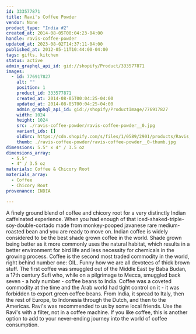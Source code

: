 ```yaml
---
id: 333577871
title: Ravi's Coffee Powder
vendor: None
product_type: "India #2"
created_at: 2014-08-05T00:04:23-04:00
handle: ravis-coffee-powder
updated_at: 2023-08-02T14:37:11-04:00
published_at: 2012-05-11T10:44:00-04:00
tags: gifts, kitchen
status: active
admin_graphql_api_id: gid://shopify/Product/333577871
images:
  - id: 776917827
    alt: ""
    position: 1
    product_id: 333577871
    created_at: 2014-08-05T00:04:25-04:00
    updated_at: 2014-08-05T00:04:25-04:00
    admin_graphql_api_id: gid://shopify/ProductImage/776917827
    width: 1024
    height: 1024
    src: ./ravis-coffee-powder/ravis-coffee-powder__0.jpg
    variant_ids: []
    oldSrc: https://cdn.shopify.com/s/files/1/0589/2901/products/Ravis_Coffee.jpeg?v=1407211465
    thumb: ./ravis-coffee-powder/ravis-coffee-powder__0-thumb.jpg
dimensions: 5.5" x 4" / 3.5 oz
dimensions_array:
  - 5.5"
  - 4" / 3.5 oz
materials: Coffee & Chicory Root
materials_array:
  - Coffee
  - Chicory Root
provenance: INDIA

---
```


A finely ground blend of coffee and chicory root for a very distinctly Indian caffeinated experience. When you had enough of that iced-shaked-triple-soy-double-cortado made from monkey-pooped javanese rare medium-roasted bean and you are ready to move on. Indian coffee is widely considered to be the best shade grown coffee in the world. Shade grown being better as it more commonly uses the natural habitat, which results in a better environment for bird life and less necessity for chemicals in the growing process. Coffee is the second most traded commodity in the world, right behind number one: OIL. Funny how we are all devotees of thick brown stuff. The first coffee was smuggled out of the Middle East by Baba Budan, a 17th century Sufi who, while on a pilgrimage to Mecca, smuggled back seven - a holy number - coffee beans to India. Coffee was a coveted commodity at the time and the Arab world had tight control on it - it was forbidden to export green coffee beans. From India, it spread to Italy, then the rest of Europe, to Indonesia through the Dutch, and then to the Americas. Ravi's was recommended to us by some local friends. Use the Ravi's with a filter, not in a coffee machine. If you like coffee, this is another option to add to your never-ending journey into the world of coffee consumption.